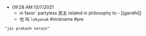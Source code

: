 - 09:28 AM 13/7/2021
	- in favorˋ partyless 民主 related in philosophy to - [[gandhi]]
	- 也 叫 `lokyanak` #nickname  #pre 
```query
"jai prakash narain"
```
